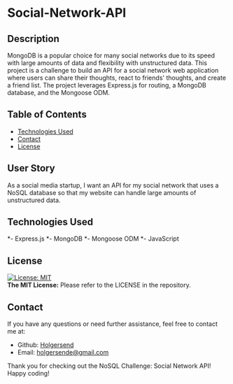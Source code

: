# Social-Network-API 

## Description
MongoDB is a popular choice for many social networks due to its speed with large amounts of data and flexibility with unstructured data.
This project is a challenge to build an API for a social network web application where users can share their thoughts, react to friends' thoughts, and create a friend list. The project leverages Express.js for routing, a MongoDB database, and the Mongoose ODM.

## Table of Contents

- [Technologies Used](#technologies-used)
- [Contact](#contact)
- [License](#license)

 ## User Story
As a social media startup, I want an API for my social network that uses a NoSQL database so that my website can handle large amounts of unstructured data.

 ## Technologies Used
*- Express.js
*- MongoDB
*- Mongoose ODM
*- JavaScript

## License 
[![License: MIT](https://img.shields.io/badge/License-MIT-yellow.svg)](https://opensource.org/licenses/MIT)  
 **The MIT License:** Please refer to the LICENSE in the repository.

 ## Contact
 If you have any questions or need further assistance, feel free to contact me at:
 - Github: [Holgersend](https://github.com/Holgersend)
- Email:  holgersende@gmail.com

Thank you for checking out the NoSQL Challenge: Social Network API! Happy coding!
